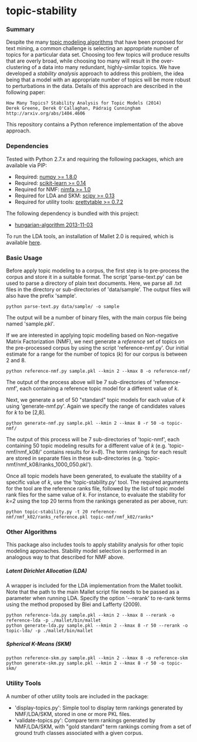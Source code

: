 topic-stability
===============

### Summary
Despite the many [topic modeling algorithms](http://en.wikipedia.org/wiki/Topic_model) that have been proposed for text mining, a common challenge is selecting an appropriate number of topics for a particular data set. Choosing too few topics will produce results that are overly broad, while choosing too many will result in the over-clustering of a data into many redundant, highly-similar topics. We have developed a *stability analysis* approach to address this problem, the idea being that a model with an appropriate number of topics will be more robust to perturbations in the data. Details of this approach are described in the following paper:

	How Many Topics? Stability Analysis for Topic Models (2014)
	Derek Greene, Derek O'Callaghan, Pádraig Cunningham
	http://arxiv.org/abs/1404.4606	
	
This repository contains a Python reference implementation of the above approach.

### Dependencies
Tested with Python 2.7.x and requiring the following packages, which are available via PIP:

* Required: [numpy >= 1.8.0](http://www.numpy.org/)
* Required: [scikit-learn >= 0.14](http://scikit-learn.org/stable/)
* Required for NMF: [nimfa >= 1.0](http://nimfa.biolab.si/)
* Required for LDA and SKM: [scipy >= 0.13](http://www.scipy.org/)
* Required for utility tools: [prettytable >= 0.7.2](https://code.google.com/p/prettytable/)

The following dependency is bundled with this project:
- [hungarian-algorithm 2013-11-03](https://github.com/tdedecko/hungarian-algorithm)
 
To run the LDA tools, an installation of Mallet 2.0 is required, which is available [here](http://mallet.cs.umass.edu/).

### Basic Usage
Before apply topic modeling to a corpus, the first step is to pre-process the corpus and store it in a suitable format. The script 'parse-text.py' can be used to parse a directory of plain text documents. Here, we parse all .txt files in the directory or sub-directories of 'data/sample'. The output files will also have the prefix 'sample'.

	python parse-text.py data/sample/ -o sample

The output will be a number of binary files, with the main corpus file being named 'sample.pkl'.

If we are interested in applying topic modelling based on Non-negative Matrix Factorization (NMF), we next generate a *reference* set of topics on the pre-processed corpus by using the script 'reference-nmf.py'.  Our initial estimate for a range for the number of topics (*k*) for our corpus is between 2 and 8.

	python reference-nmf.py sample.pkl --kmin 2 --kmax 8 -o reference-nmf/

The output of the process above will be 7 sub-directories of 'reference-nmf', each containing a reference topic model for a different value of *k*.

Next, we generate a set of 50 "standard" topic models for each value of *k* using 'generate-nmf.py'. Again we specify the range of candidates values for *k* to be [2,8].
	
	python generate-nmf.py sample.pkl --kmin 2 --kmax 8 -r 50 -o topic-nmf/
	
The output of this process will be 7 sub-directories of 'topic-nmf', each containing 50 topic modeling results for a different value of *k* (e.g. 'topic-nmf/nmf_k08/' contains results for *k=8*). The term rankings for each result are stored in separate files in these sub-directories (e.g. 'topic-nmf/nmf_k08/ranks_1000_050.pkl').

Once all topic models have been generated, to evaluate the stability of a specific value of *k*, use the 'topic-stability.py' tool. The required arguments for the tool are the reference ranks file, followed by the list of topic model rank files for the same value of *k*. For instance, to evaluate the stability for *k=2* using the top 20 terms from the rankings generated as per above, run:

	python topic-stability.py -t 20 reference-nmf/nmf_k02/ranks_reference.pkl topic-nmf/nmf_k02/ranks*

### Other Algorithms

This package also includes tools to apply stability analysis for other topic modeling approaches. Stability model selection is performed in an analogous way to that described for NMF above.

##### Latent Dirichlet Allocation (LDA)

A wrapper is included for the LDA implementation from the Mallet toolkit. Note that the path to the main Mallet script file needs to be passed as a parameter when running LDA. Specify the option '--rerank' to re-rank terms using the method proposed by Blei and Lafferty (2009). 

	python reference-lda.py sample.pkl --kmin 2 --kmax 8 --rerank -o reference-lda -p ./mallet/bin/mallet
	python generate-lda.py sample.pkl --kmin 2 --kmax 8 -r 50 --rerank -o topic-lda/ -p ./mallet/bin/mallet

##### Spherical K-Means (SKM)

	python reference-skm.py sample.pkl --kmin 2 --kmax 8 -o reference-skm
	python generate-skm.py sample.pkl --kmin 2 --kmax 8 -r 50 -o topic-skm/


### Utility Tools

A number of other utility tools are included in the package:

* 'display-topics.py': Simple tool to display term rankings generated by NMF/LDA/SKM, stored in one or more PKL
files.
* 'validate-topics.py': Compare term rankings generated by NMF/LDA/SKM, with "gold standard" term rankings coming from a set of ground truth classes associated with a given corpus.


